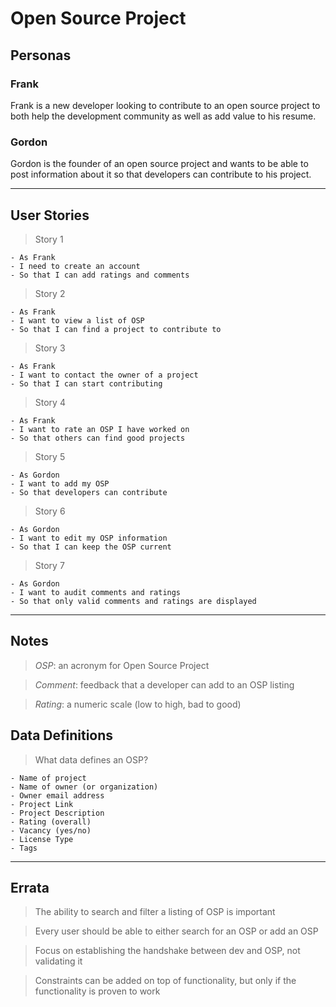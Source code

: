 # Open Source Project

## Personas

### Frank

Frank is a new developer looking to contribute to an open source project to both help the development community as well as add value to his resume.

### Gordon

Gordon is the founder of an open source project and wants to be able to post information about it so that developers can contribute to his project.

---

## User Stories

> Story 1

    - As Frank
    - I need to create an account
    - So that I can add ratings and comments

> Story 2

    - As Frank
    - I want to view a list of OSP
    - So that I can find a project to contribute to

> Story 3

    - As Frank
    - I want to contact the owner of a project
    - So that I can start contributing

> Story 4

    - As Frank
    - I want to rate an OSP I have worked on
    - So that others can find good projects

> Story 5

    - As Gordon
    - I want to add my OSP
    - So that developers can contribute

> Story 6

    - As Gordon
    - I want to edit my OSP information
    - So that I can keep the OSP current

> Story 7

    - As Gordon
    - I want to audit comments and ratings
    - So that only valid comments and ratings are displayed

---

## Notes

> _OSP_: an acronym for Open Source Project

> _Comment_: feedback that a developer can add to an OSP listing

> _Rating_: a numeric scale (low to high, bad to good)

## Data Definitions

> What data defines an OSP?

    - Name of project
    - Name of owner (or organization)
    - Owner email address
    - Project Link
    - Project Description
    - Rating (overall)
    - Vacancy (yes/no)
    - License Type
    - Tags

---

## Errata

> The ability to search and filter a listing of OSP is important

> Every user should be able to either search for an OSP or add an OSP

> Focus on establishing the handshake between dev and OSP, not validating it

> Constraints can be added on top of functionality, but only if the functionality is proven to work
